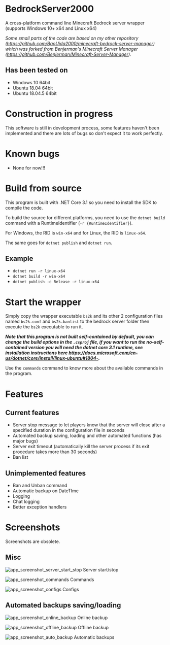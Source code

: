# BedrockServer2000

A cross-platform command line Minecraft Bedrock server wrapper (supports Windows 10+ x64 and Linux x64)

_Some small parts of the code are based on my other repository (<https://github.com/BaoUida2000/minecraft-bedrock-server-manager>) which was forked from Benjerman's Minecraft Server Manager (<https://github.com/Benjerman/Minecraft-Server-Manager>)._

## Has been tested on

- Windows 10 64bit
- Ubuntu 18.04 64bit
- Ubuntu 18.04.5 64bit

# Construction in progress

This software is still in development process, some features haven't been implemented and there are lots of bugs so don't expect it to work perfectly.

# Known bugs

- None for now!!!

# Build from source

This program is built with .NET Core 3.1 so you need to install the SDK to compile the code.

To build the source for different platforms, you need to use the `dotnet build` command with a RuntimeIdentifier (`-r {RuntimeIdentifier}`).

For Windows, the RID is `win-x64` and for Linux, the RID is `linux-x64`.

The same goes for `dotnet publish` and `dotnet run`.

## Example

- `dotnet run -r linux-x64`
- `dotnet build -r win-x64`
- `dotnet publish -c Release -r linux-x64`

# Start the wrapper

Simply copy the wrapper executable `bs2k` and its other 2 configuration files named `bs2k.conf` and `bs2k.banlist` to the bedrock server folder then execute the `bs2k` executable to run it.

***Note that this program is not built self-contained by default, you can change the build options in the `.csproj` file, if you want to run the no-self-contained version you will need the dotnet core 3.1 runtime, see installation instructions here <https://docs.microsoft.com/en-us/dotnet/core/install/linux-ubuntu#1804->.***

Use the `commands` command to know more about the available commands in the program.

# Features

## Current features

- Server stop message to let players know that the server will close after a specified duration in the configuration file in seconds
- Automated backup saving, loading and other automated functions (has major bugs)
- Server exit timeout (automatically kill the server process if its exit procedure takes more than 30 seconds)
- Ban list

## Unimplemented features

- Ban and Unban command
- Automatic backup on DateTIme
- Logging
- Chat logging
- Better exception handlers

# Screenshots

Screenshots are obsolete.

## Misc

![app_screenshot_server_start_stop](resources/screenshots/app_screenshot_server_start_stop.png)
Server start/stop

![app_screenshot_commands](resources/screenshots/app_screenshot_commands.png)
Commands

![app_screenshot_configs](resources/screenshots/app_screenshot_configs.png)
Configs

## Automated backups saving/loading

![app_screenshot_online_backup](resources/screenshots/app_screenshot_online_backup.png)
Online backup

![app_screenshot_offline_backup](resources/screenshots/app_screenshot_offline_backup.png)
Offline backup

![app_screenshot_auto_backup](resources/screenshots/app_screenshot_auto_backup.png)
Automatic backups
